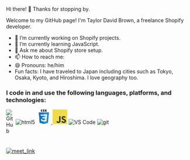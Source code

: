 Hi there! 👋 Thanks for stopping by. 

Welcome to my GitHub page!
I'm Taylor David Brown, a freelance Shopify developer. 

- 🔭 I’m currently working on Shopify projects.
- 🌱 I’m currently learning JavaScript.
- 💬 Ask me about Shopify store setup. 
- 📫 How to reach me: 
- 😄 Pronouns: he/him
- Fun facts: I have traveled to Japan including cities such as Tokyo, Osaka, Kyoto, and Hiroshima. I love geography too. 

<h3>I code in and use the following languages, platforms, and technologies:</h3>


<img alt="html5" src="https://img.shields.io/badge/-HTML5-E34F26?style=flat-square&logo=html5&logoColor=white" />
<a href="https://www.w3schools.com/css/" target="_blank"> <img src="https://raw.githubusercontent.com/devicons/devicon/master/icons/css3/css3-original-wordmark.svg" alt="css3" width="40" height="40"/> </a>
<img alt="JS" title="JavaScript" width="40px" src="https://raw.githubusercontent.com/github/explore/master/topics/javascript/javascript.png">
 
<!--  Shopify icon goes here -->
<!--  WordPress icon goes here -->

<!--   VS Code icon goes here -->
<img title="VS Code" alt="VS Code" width="40px" src="https://img.icons8.com/fluent/48/000000/visual-studio-code-2019.png">
 
<img alt="git" src="https://img.shields.io/badge/-Git-F05032?style=flat-square&logo=git&logoColor=white" />
<img align="left" alt="GitHub" width="26px" src="https://user-images.githubusercontent.com/3369400/139448065-39a229ba-4b06-434b-bc67-616e2ed80c8f.png" />

<br></br>

<!-- Insert my calendly link -->
<a href="" target="_blank"><img width="498" alt="meet_link" src="https://user-images.githubusercontent.com/15426564/144297439-f530f383-e73e-41e0-9914-a9b7d3f432e5.png"></a>
